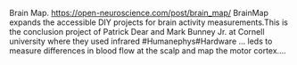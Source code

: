 Brain Map. https://open-neuroscience.com/post/brain_map/
BrainMap expands the accessible DIY projects for brain activity measurements.This is the conclusion project of Patrick Dear and Mark Bunney Jr. at Cornell university where they used infrared  #Humanephys#Hardware ...
leds to measure differences in blood flow at the scalp and map the motor cortex....
